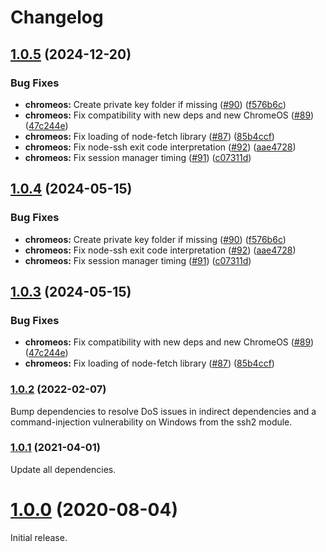 # Changelog

## [1.0.5](https://github.com/joeyparrish/generic-webdriver-server/compare/chromeos-webdriver-server-v1.0.4...chromeos-webdriver-server-v1.0.5) (2024-12-20)


### Bug Fixes

* **chromeos:** Create private key folder if missing ([#90](https://github.com/joeyparrish/generic-webdriver-server/issues/90)) ([f576b6c](https://github.com/joeyparrish/generic-webdriver-server/commit/f576b6ccd9a80328af79257dda9ea6db0d0c94f2))
* **chromeos:** Fix compatibility with new deps and new ChromeOS ([#89](https://github.com/joeyparrish/generic-webdriver-server/issues/89)) ([47c244e](https://github.com/joeyparrish/generic-webdriver-server/commit/47c244ed2a74eb62183eaffe7a0f84fe95811f0f))
* **chromeos:** Fix loading of node-fetch library ([#87](https://github.com/joeyparrish/generic-webdriver-server/issues/87)) ([85b4ccf](https://github.com/joeyparrish/generic-webdriver-server/commit/85b4ccfc2fa1a8f5af6fa678a0dcda0b1a2f4f0c))
* **chromeos:** Fix node-ssh exit code interpretation ([#92](https://github.com/joeyparrish/generic-webdriver-server/issues/92)) ([aae4728](https://github.com/joeyparrish/generic-webdriver-server/commit/aae472800db99e6f947e52a4c616ba5602934735))
* **chromeos:** Fix session manager timing ([#91](https://github.com/joeyparrish/generic-webdriver-server/issues/91)) ([c07311d](https://github.com/joeyparrish/generic-webdriver-server/commit/c07311d936ac3efb3640a2300d74b3ac1421fe67))

## [1.0.4](https://github.com/shaka-project/generic-webdriver-server/compare/chromeos-webdriver-server-v1.0.3...chromeos-webdriver-server-v1.0.4) (2024-05-15)


### Bug Fixes

* **chromeos:** Create private key folder if missing ([#90](https://github.com/shaka-project/generic-webdriver-server/issues/90)) ([f576b6c](https://github.com/shaka-project/generic-webdriver-server/commit/f576b6ccd9a80328af79257dda9ea6db0d0c94f2))
* **chromeos:** Fix node-ssh exit code interpretation ([#92](https://github.com/shaka-project/generic-webdriver-server/issues/92)) ([aae4728](https://github.com/shaka-project/generic-webdriver-server/commit/aae472800db99e6f947e52a4c616ba5602934735))
* **chromeos:** Fix session manager timing ([#91](https://github.com/shaka-project/generic-webdriver-server/issues/91)) ([c07311d](https://github.com/shaka-project/generic-webdriver-server/commit/c07311d936ac3efb3640a2300d74b3ac1421fe67))

## [1.0.3](https://github.com/shaka-project/generic-webdriver-server/compare/chromeos-webdriver-server-v1.0.2...chromeos-webdriver-server-v1.0.3) (2024-05-15)


### Bug Fixes

* **chromeos:** Fix compatibility with new deps and new ChromeOS ([#89](https://github.com/shaka-project/generic-webdriver-server/issues/89)) ([47c244e](https://github.com/shaka-project/generic-webdriver-server/commit/47c244ed2a74eb62183eaffe7a0f84fe95811f0f))
* **chromeos:** Fix loading of node-fetch library ([#87](https://github.com/shaka-project/generic-webdriver-server/issues/87)) ([85b4ccf](https://github.com/shaka-project/generic-webdriver-server/commit/85b4ccfc2fa1a8f5af6fa678a0dcda0b1a2f4f0c))

### [1.0.2](https://github.com/shaka-project/generic-webdriver-server/compare/chromeos-webdriver-server-v1.0.1...chromeos-webdriver-server-v1.0.2) (2022-02-07)

Bump dependencies to resolve DoS issues in indirect dependencies and a
command-injection vulnerability on Windows from the ssh2 module.

### [1.0.1](https://github.com/shaka-project/generic-webdriver-server/compare/chromeos-webdriver-server-v1.0.0...chromeos-webdriver-server-v1.0.1) (2021-04-01)

Update all dependencies.

# [1.0.0](https://github.com/shaka-project/generic-webdriver-server/commit/72100d7dffb4997d47360d5f0d81ae1409d6200b) (2020-08-04)

Initial release.
